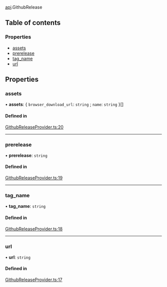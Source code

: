 [api](../modules/api.md).GithubRelease

## Table of contents

### Properties

- [assets](api.GithubRelease.md#assets)
- [prerelease](api.GithubRelease.md#prerelease)
- [tag\_name](api.GithubRelease.md#tag_name)
- [url](api.GithubRelease.md#url)

## Properties

### assets

• **assets**: \{ `browser_download_url`: `string` ; `name`: `string`  }[]

#### Defined in

[GithubReleaseProvider.ts:20](https://github.com/benallfree/gobot/blob/v1.0.0-alpha.32/src/GithubReleaseProvider.ts#L20)

___

### prerelease

• **prerelease**: `string`

#### Defined in

[GithubReleaseProvider.ts:19](https://github.com/benallfree/gobot/blob/v1.0.0-alpha.32/src/GithubReleaseProvider.ts#L19)

___

### tag\_name

• **tag\_name**: `string`

#### Defined in

[GithubReleaseProvider.ts:18](https://github.com/benallfree/gobot/blob/v1.0.0-alpha.32/src/GithubReleaseProvider.ts#L18)

___

### url

• **url**: `string`

#### Defined in

[GithubReleaseProvider.ts:17](https://github.com/benallfree/gobot/blob/v1.0.0-alpha.32/src/GithubReleaseProvider.ts#L17)
